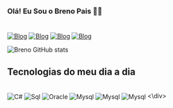 ### Olá!  Eu Sou o Breno Pais 👦🏻
#
[![Blog](https://img.shields.io/badge/Gmail-D14836?style=for-the-badge&logo=gmail&logoColor=white)](https://mail.google.com/mail/u/0/?tab=rm&ogbl#inbox)
[![Blog](https://img.shields.io/badge/LinkedIn-0077B5?style=for-the-badge&logo=linkedin&logoColor=white)](https://www.linkedin.com/in/brenopais/)
[![Blog](https://img.shields.io/badge/Instagram-E4405F?style=for-the-badge&logo=instagram&logoColor=white)](https://www.instagram.com/brenopaiss/)
[![Blog](https://img.shields.io/badge/WhatsApp-25D366?style=for-the-badge&logo=whatsapp&logoColor=white)](https://web.whatsapp.com/)

![Breno GitHub stats](https://github-readme-stats.vercel.app/api?username=Brenopais&show_icons=true&theme=highcontrast)

## Tecnologias do meu dia a dia

<Div style="Display: inline_block"> <br/>
<img align="center" alt="C#" src="https://img.shields.io/badge/C%23-239120?style=for-the-badge&logo=c-sharp&logoColor=white"/>
<img align="center" alt="Sql" src="https://img.shields.io/badge/Microsoft%20SQL%20Server-CC2927?style=for-the-badge&logo=microsoft%20sql%20server&logoColor=white"/>

<img align="center" alt="Oracle" src="https://img.shields.io/badge/Oracle-F80000?style=for-the-badge&logo=Oracle&logoColor=white"/>
<img align="center" alt="Mysql" src="https://img.shields.io/badge/MySQL-005C84?style=for-the-badge&logo=mysql&logoColor=white"/>
<img align="center" alt="Mysql" src="https://img.shields.io/badge/MySQL-005C84?style=for-the-badge&logo=mysql&logoColor=white"/>
<img align="center" alt="Mysql" src="https://img.shields.io/badge/MySQL-005C84?style=for-the-badge&logo=mysql&logoColor=white"/>
<\div><br/>
